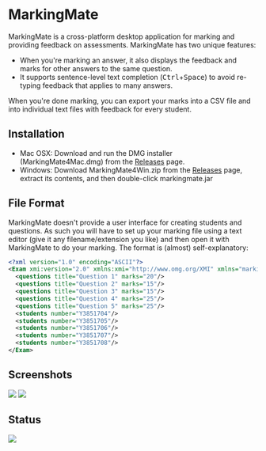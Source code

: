 # MarkingMate
MarkingMate is a cross-platform desktop application for marking and providing feedback on assessments. MarkingMate has two unique features:
* When you're marking an answer, it also displays the feedback and marks for other answers to the same question. 
* It supports sentence-level text completion (<kbd>Ctrl</kbd>+<kbd>Space</kbd>) to avoid re-typing feedback that applies to many answers. 

When you're done marking, you can export your marks into a CSV file and into individual text files with feedback for every student.

## Installation
* Mac OSX: Download and run the DMG installer (MarkingMate4Mac.dmg) from the [Releases](https://github.com/kolovos/markingmate/releases) page.
* Windows: Download MarkingMate4Win.zip from the [Releases](https://github.com/kolovos/markingmate/releases) page, extract its contents, and then double-click markingmate.jar

## File Format
MarkingMate doesn't provide a user interface for creating students and questions. As such you will have to set up your marking file using a text editor (give it any filename/extension you like) and then open it with MarkingMate to do your marking. The format is (almost) self-explanatory:

```xml
<?xml version="1.0" encoding="ASCII"?>
<Exam xmi:version="2.0" xmlns:xmi="http://www.omg.org/XMI" xmlns="markingmate">
  <questions title="Question 1" marks="20"/>
  <questions title="Question 2" marks="15"/>
  <questions title="Question 3" marks="15"/>
  <questions title="Question 4" marks="25"/>
  <questions title="Question 5" marks="25"/>
  <students number="Y3851704"/>
  <students number="Y3851705"/>
  <students number="Y3851706"/>
  <students number="Y3851707"/>
  <students number="Y3851708"/>
</Exam>
```

## Screenshots
![](https://github.com/kolovos/markingmate/wiki/screenshot-win.png)
![](https://github.com/kolovos/markingmate/wiki/screenshot-mac.png)

## Status
![](https://travis-ci.org/kolovos/markingmate.svg?branch=master)
